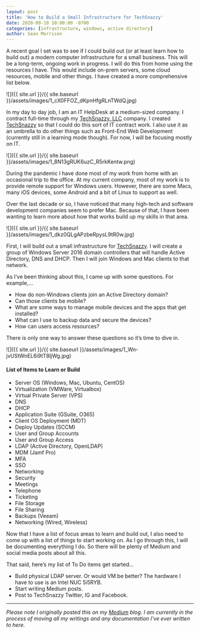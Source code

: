 ```yaml
---
layout: post
title: 'How to Build a Small Infrastructure for TechSnazzy'
date: 2020-09-10 10:00:00 -0700
categories: [infrastructure, windows, active directory]
author: Sean Morrison
---
```


A recent goal I set was to see if I could build out (or at least learn how to build out) a modern computer infrastructure for a small business. This will be a long-term, ongoing work in progress. I will do this from home using the resources I have. This would include on-prem servers, some cloud resources, mobile and other things. I have created a more comprehensive list below.

![]({{ site.url }}/{{ site.baseurl }}/assets/images/1_cX0FFOZ_dKpnHfgRLnTWdQ.jpg)

In my day to day job, I am an IT HelpDesk at a medium-sized company. I contract full-time through my [TechSnazzy, LLC](https://www.techsnazzy.com) company. I created [TechSnazzy](https://www.techsnazzy.com) so that I could do this sort of IT contract work. I also use it as an umbrella to do other things such as Front-End Web Development (currently still in a learning mode though). For now, I will be focusing mostly on IT.

![]({{ site.url }}/{{ site.baseurl }}/assets/images/1_8N13gRUK6uzC_R5rkKentw.png)

During the pandemic I have done most of my work from home with an occasional trip to the office. At my current company, most of my work is to provide remote support for Windows users. However, there are some Macs, many iOS devices, some Android and a bit of Linux to support as well.

Over the last decade or so, I have noticed that many high-tech and software development companies seem to prefer Mac. Because of that, I have been wanting to learn more about how that works build up my skills in that area.

![]({{ site.url }}/{{ site.baseurl }}/assets/images/1_dkz0QLgAPzbeRpysL9tR0w.jpg)

First, I will build out a small infrastructure for [TechSnazzy](https://www.techsnazzy.com). I will create a group of Windows Server 2016 domain controllers that will handle Active Directory, DNS and DHCP. Then I will join Windows and Mac clients to that network.

As I’ve been thinking about this, I came up with some questions. For example,…

- How do non-Windows clients join an Active Directory domain?
- Can those clients be mobile?
- What are some ways to manage mobile devices and the apps that get installed?
- What can I use to backup data and secure the devices?
- How can users access resources?

There is only one way to answer these questions so it’s time to dive in.

![]({{ site.url }}/{{ site.baseurl }}/assets/images/1_Wn-jvUStWnEL6i9tT8IjWg.jpg)

#### List of Items to Learn or Build

- Server OS (Windows, Mac, Ubuntu, CentOS)
- Virtualization (VMWare, Virtualbox)
- Virtual Private Server (VPS)
- DNS
- DHCP
- Application Suite (GSuite, O365)
- Client OS Deployment (MDT)
- Deploy Updates (SCCM)
- User and Group Accounts
- User and Group Access
- LDAP (Active Directory, OpenLDAP)
- MDM (Jamf Pro)
- MFA
- SSO
- Networking
- Security
- Meetings
- Telephone
- Ticketing
- File Storage
- File Sharing
- Backups (Veeam)
- Networking (Wired, Wireless)

Now that I have a list of focus areas to learn and build out, I also need to come up with a list of things to start working on. As I go through this, I will be documenting everything I do. So there will be plenty of Medium and social media posts about all this.

That said, here’s my list of To Do items get started…

- Build physical LDAP server. Or would VM be better? The hardware I have to use is an Intel NUC 5i5RYB.
- Start writing Medium posts.
- Post to TechSnazzy Twitter, IG and Facebook.

---

_Please note I originally posted this on my [Medium](https://medium.com/@seanmorrison) blog. I am currently in the process of moving all my writings and any documentation I've ever written to here._
